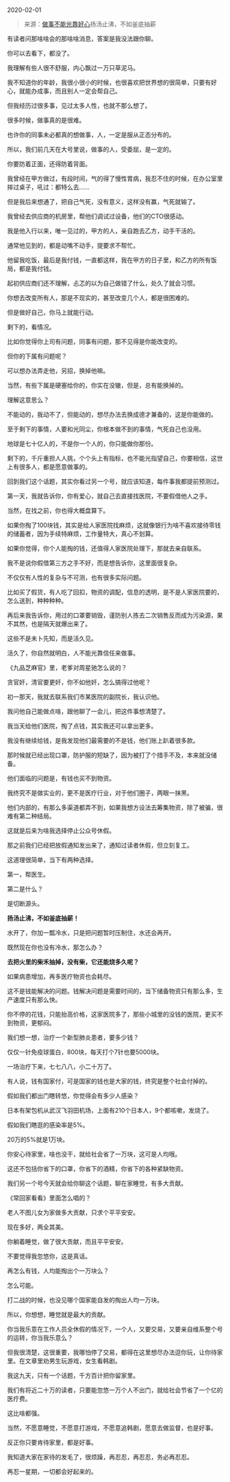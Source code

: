 2020-02-01

> 来源：[做事不能光靠好心](http://mp.weixin.qq.com/s?__biz=MzU3NDc5Nzc0NQ==&mid=2247486391&idx=1&sn=1623002514cb86dcad23876c72940062&chksm=fd2da969ca5a207f6c1c69a40dc65ca81b843bd6d3b4e30c7f2a96951bc4710b11c64b39b56f&scene=27#wechat_redirect)
> ​扬汤止沸，不如釜底抽薪

有读者问那啥啥会的那啥啥消息，答案是我没法跟你聊。

  

你可以去看下，都没了。

  

我理解有些人很不舒服，内心飘过一万只草泥马。

  

我不知道你的年龄，我很小很小的时候，也很喜欢把世界想的很简单，只要有好心，就能办成事，而且别人一定会帮自己。

  

但我经历过很多事，见过太多人性，也就不那么想了。

  

很多时候，做事真的是很难。

  

也许你的同事未必都真的想做事，人，一定是服从正态分布的。

  

所以，我们前几天在大号里说，做事的人，受委屈，是一定的。

  

你要防着正面，还得防着背面。

  

我曾经在甲方做过，有段时间，气的得了慢性胃病，我忍不住的时候，在办公室里摔过桌子，吼过：都特么去......

  

但是我后来想通了，把自己气死，没有意义，这样没有赢，气死就输了。

  

我曾经去供应商的机房里，帮他们调试过设备，他们的CTO很感动。

  

我是他入行以来，唯一见过的，甲方的人，亲自跑去乙方，动手干活的。

  

通常他见到的，都是动嘴不动手，提要求不帮忙。

  

他留我吃饭，最后是我付钱，一直都这样，我在甲方的日子里，和乙方的所有饭局，都是我付钱。

  

起初供应商们还不理解，忐忑的以为自己做错了什么，处久了就会习惯。

  

你想去改变所有人，那是不现实的，甚至改变几个人，都是很困难的。

  

但是做好自己，你马上就能行动。

  

剩下的，看情况。

  

比如你觉得你上司有问题，同事有问题，那不见得是你能改变的。

  

但你的下属有问题呢？

  

可以想办法弄走他，另招，换掉他嘛。

  

当然，有些下属是硬塞给你的，你实在没辙，但是，总有能换掉的。

  

理解这意思么？  

  

不能动的，我动不了，但能动的，想尽办法去换成德才兼备的，这是你能做的。

  

至于剩下的事情，人要和光同尘，你根本做不到的事情，气死自己也没用。

  

地球是七十亿人的，不是你一个人的，你只能做你那份。

  

剩下的，千斤重担人人挑，个个头上有指标，也不能光指望自己，你要相信，这世上有很多人，都是愿意做事的。

  

回到我们这个话题，其实你看过另一个号，就应该知道，每件事我都提前预测过。

  

第一天，我就告诉你，你有爱心，就自己去直接找医院，不要假借他人之手。

  

当然，在找之前，你也得大概盘算下。

  

如果你掏了100块钱，其实是给人家医院找麻烦，这就像银行为啥不喜欢接待零钱的储蓄者，因为手续特麻烦，工作量特大，真心不划算。

  

如果你觉得，你个人能掏的钱，还值得人家医院处理下，那就去亲自联系。

  

我不是说你假借第三方之手不好，而是想告诉你，这里面很复杂。

  

不仅仅有人性的复杂与不可测，也有很多实际问题。

  

比如买了假货，有人吃了回扣，物资的调配，信息的透明，是不是人家医院要的，怎么送到，种种种种。  

  

再后来我告诉你，用过的口罩要销毁，谨防别人拣去二次销售反而成为污染源，果不其然，也是隔天就爆出来了。

  

这些不是未卜先知，而是活久见。

  

活久了，你自然就明白，人不能光靠信任来做事。

  

《九品芝麻官》里，老爹对周星驰怎么说的？

  

贪官奸，清官要更奸，你不如他奸，怎么搞得过他呢？

  

初一那天，我就去联系我们市某医院的副院长，我认识他。

  

我问他自己能做点啥，跟他聊了一会儿，把这件事想清楚了。

  

我当天给他们医院，掏了点钱，其实我还可以拿出更多。

  

我没有继续给钱，是我发现他们最需要的不是钱，他们账上趴着很多款。

  

那时候就已经出现口罩，防护服的短缺了，因为被打了个措手不及，本来就没储备。

  

他们面临的问题是，有钱也买不到物资。

  

我终究不是做实业的，更不是医疗行业，对于他们圈子，两眼一抹黑。

  

他们内部的，有那么多渠道都弄不到，如果我想方设法去筹集物资，除了被骗，很难有第二种结局。

  

这就是后来为啥我选择停止公众号休假。

  

那之前我们已经把放假通知发出来了，通知过读者休假，但立刻复工。

  

这道理很简单，当下有两种选择。

  

第一，帮医生。

  

第二是什么？

  

是切断源头。

  

 **扬汤止沸，不如釜底抽薪！**

  

水开了，你加一瓢冷水，只是把问题暂时压制住，水还会再开。

  

既然现在你也没有冷水，那怎么办？

  

 **去把火里的柴禾抽掉，没有柴，它还能烧多久呢？**

  

如果病患增加，再多医疗物资也会耗尽。

  

这不是钱能解决的问题。钱解决问题是需要时间的，当下储备物资只有那么多，生产速度只有那么快。

  

你不停的花钱，只能抬高价格，这家医院多了，那些小城里的没钱的医院，更买不到物资，更郁闷。

  

我们想一想，治疗一个新型肺炎患者，要多少钱？

  

仅仅一针免疫球蛋白，800块，每天打个7针也要5000块。

  

一场治疗下来，七七八八，小二十万了。

  

有人说，钱有国家付，可是国家的钱也是大家的钱，终究是整个社会付掉的。

  

假如我们都出门瞎转悠，你觉得会有多少人感染？

  

日本有架包机从武汉飞羽田机场，上面有210个日本人，9个都咳嗽，发烧了。

  

假如我们瞎逛的感染率是5%。

  

20万的5%就是1万块。

  

你安心待家里，啥也没干，就给社会省了一万块，这可是人均哦。

  

这还不包括你省下的口罩，你省下的酒精，你省下的各种紧缺物资。

  

我们另一个号今天就会给你聊这个话题，聊在家睡觉，有多大贡献。

  

《常回家看看》里面怎么唱的？

  

老人不图儿女为家做多大贡献，只求个平平安安。

  

现在多好，两全其美。

  

你躺着睡觉，做了很大贡献，而且平平安安。

  

不要觉得我忽悠你，这是真话。

  

再怎么有钱，人均能掏出个一万块么？

  

怎么可能。

  

打二战的时候，也没见哪个国家能自发的掏出人均一万块。

  

所以，你想想，睡觉就是最大的贡献。

  

你当我乐意在工作人员全休假的情况下，一个人，又要交易，又要亲自维系整个号的运转，你当我乐意么？

  

但我很清楚，这很重要，我哪怕停了交易，都得在这里想尽办法逗你玩，让你待家里。在文章里劝男生玩游戏，女生看韩剧。  

  

我这九天，只有一个话题，千方百计把你留家里。

  

我们有将近二十万的读者，只要能忽悠一万个人不出门，就给社会节省了一个亿的医疗费。

  

这比啥都强。

  

当然，不愿意睡觉，不愿意打游戏，不愿意追韩剧，愿意去做监督，也是好事。

  

反正你只要肯待家里，都是好事。

  

我知道大家在家待的发毛了，很烦躁，再忍忍，再忍忍，务必再忍忍。

  

再忍一星期，一切都会好起来的。

